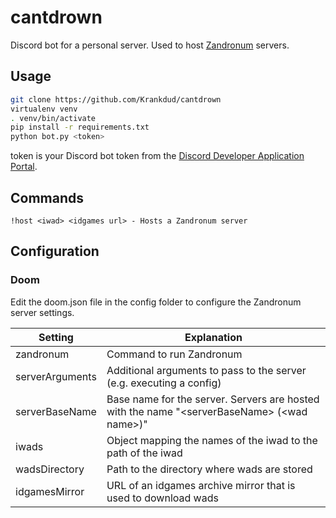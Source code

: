 # cantdrown

Discord bot for a personal server. Used to host [Zandronum](https://wwww.zandronum.com) servers.

## Usage

```bash
git clone https://github.com/Krankdud/cantdrown
virtualenv venv
. venv/bin/activate
pip install -r requirements.txt
python bot.py <token>
```
token is your Discord bot token from the [Discord Developer Application Portal](https://discordapp.com/developers/applications/).

## Commands

```
!host <iwad> <idgames url> - Hosts a Zandronum server
```

## Configuration

### Doom

Edit the doom.json file in the config folder to configure the Zandronum server settings.

Setting | Explanation
------- | -----------
zandronum | Command to run Zandronum
serverArguments | Additional arguments to pass to the server (e.g. executing a config)
serverBaseName | Base name for the server. Servers are hosted with the name "\<serverBaseName\> (\<wad name\>)"
iwads | Object mapping the names of the iwad to the path of the iwad
wadsDirectory | Path to the directory where wads are stored
idgamesMirror | URL of an idgames archive mirror that is used to download wads
